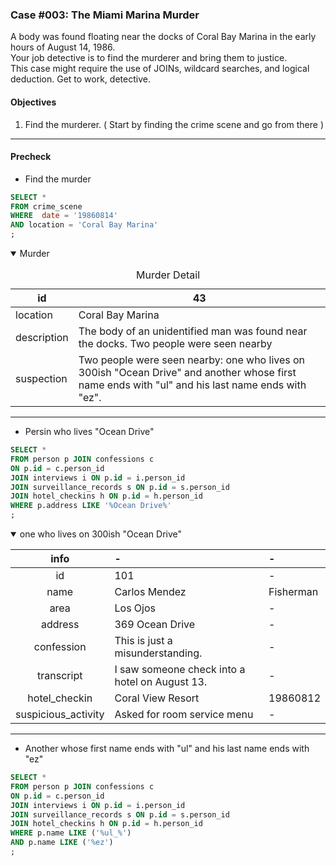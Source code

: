 ### Case #003: The Miami Marina Murder
A body was found floating near the docks of Coral Bay Marina in the early hours of August 14, 1986.  
Your job detective is to find the murderer and bring them to justice.   
This case might require the use of JOINs, wildcard searches, and logical deduction. Get to work, detective.  

#### Objectives
1. Find the murderer. ( Start by finding the crime scene and go from there )
---
#### Precheck
* Find the murder
```sql
SELECT *
FROM crime_scene
WHERE  date = '19860814'
AND location = 'Coral Bay Marina'
;
```

<details open><summary> Murder </summary>

  
<table>
  <caption> Murder Detail </caption>
  <thead>
    <tr>
      <th>id</th> <th>43</th>
    </tr>
  </thead>
  <tr>
    <td> location </td> <td>Coral Bay Marina</td>
  </tr>
  <tr>
    <td> description </td> <td>The body of an unidentified man was found near the docks. Two people were seen nearby</td>
  </tr>
    <tr>
    <td> suspection </td> <td>Two people were seen nearby: one who lives on 300ish "Ocean Drive" and another whose first name ends with "ul" and his last name ends with "ez".</td>
  </tr>
</table>
</details>

---
* Persin who lives "Ocean Drive"
```sql
SELECT *
FROM person p JOIN confessions c
ON p.id = c.person_id
JOIN interviews i ON p.id = i.person_id
JOIN surveillance_records s ON p.id = s.person_id
JOIN hotel_checkins h ON p.id = h.person_id
WHERE p.address LIKE '%Ocean Drive%'
;
```

<details open><summary>  one who lives on 300ish "Ocean Drive"   </summary>


      
| info | - | - |
|:-----------:|:------------|:------------|
| id       | 101        | -         |
| name    | Carlos Mendez      | Fisherman       |
| area      | Los Ojos       | -         |
| address         | 369 Ocean Drive          | -           |
| confession       | This is just a misunderstanding.       | -       |
| transcript    | I saw someone check into a hotel on August 13.     | -      |
| hotel_checkin | Coral View Resort | 19860812 |
| suspicious_activity | Asked for room service menu | - |
</details>

---
* Another whose first name ends with "ul" and his last name ends with "ez"
```sql
SELECT *
FROM person p JOIN confessions c
ON p.id = c.person_id
JOIN interviews i ON p.id = i.person_id
JOIN surveillance_records s ON p.id = s.person_id
JOIN hotel_checkins h ON p.id = h.person_id
WHERE p.name LIKE ('%ul_%')
AND p.name LIKE ('%ez')
;
```
  
